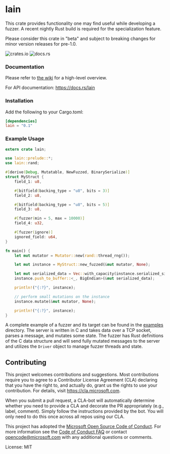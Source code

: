 # lain

This crate provides functionality one may find useful while developing a fuzzer. A recent
nightly Rust build is required for the specialization feature.

Please consider this crate in "beta" and subject to breaking changes for minor version releases for pre-1.0.

![crates.io](https://img.shields.io/crates/v/lain.svg)
![docs.rs](https://docs.rs/lain/badge.svg)

### Documentation

Please refer to [the wiki](https://github.com/microsoft/lain/wiki) for a high-level overview.

For API documentation: https://docs.rs/lain

### Installation

Add the following to your Cargo.toml:

```toml
[dependencies]
lain = "0.1"
```

### Example Usage

```rust
extern crate lain;

use lain::prelude::*;
use lain::rand;

#[derive(Debug, Mutatable, NewFuzzed, BinarySerialize)]
struct MyStruct {
    field_1: u8,

    #[bitfield(backing_type = "u8", bits = 3)]
    field_2: u8,

    #[bitfield(backing_type = "u8", bits = 5)]
    field_3: u8,

    #[fuzzer(min = 5, max = 10000)]
    field_4: u32,

    #[fuzzer(ignore)]
    ignored_field: u64,
}

fn main() {
    let mut mutator = Mutator::new(rand::thread_rng());

    let mut instance = MyStruct::new_fuzzed(&mut mutator, None);

    let mut serialized_data = Vec::with_capacity(instance.serialized_size());
    instance.push_to_buffer::<_, BigEndian>(&mut serialized_data);

    println!("{:?}", instance);

    // perform small mutations on the instance
    instance.mutate(&mut mutator, None);

    println!("{:?}", instance);
}
```

A complete example of a fuzzer and its target can be found in the [examples](examples/)
directory. The server is written in C and takes data over a TCP socket, parses a message, and
mutates some state. The fuzzer has Rust definitions of the C data structure and will send fully
mutated messages to the server and utilizes the `Driver` object to manage fuzzer threads and
state.

## Contributing

This project welcomes contributions and suggestions.  Most contributions require you to agree to
a Contributor License Agreement (CLA) declaring that you have the right to, and actually do,
grant us the rights to use your contribution. For details, visit https://cla.microsoft.com.

When you submit a pull request, a CLA-bot will automatically determine whether you need to
provide a CLA and decorate the PR appropriately (e.g., label, comment). Simply follow the
instructions provided by the bot. You will only need to do this once across all repos using our
CLA.

This project has adopted the [Microsoft Open Source Code of
Conduct](https://opensource.microsoft.com/codeofconduct/). For more information see the [Code of
Conduct FAQ](https://opensource.microsoft.com/codeofconduct/faq/) or contact
[opencode@microsoft.com](mailto:opencode@microsoft.com) with any additional questions or
comments.

License: MIT
